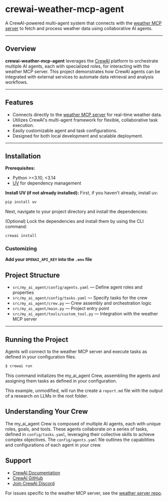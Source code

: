 # crewai-weather-mcp-agent

A CrewAI-powered multi-agent system that connects with the [weather MCP server](https://github.com/kushal2705/weather-mcp-server) to fetch and process weather data using collaborative AI agents.

---

## Overview

**crewai-weather-mcp-agent** leverages the [CrewAI](https://crewai.com) platform to orchestrate multiple AI agents, each with specialized roles, for interacting with the weather MCP server. This project demonstrates how CrewAI agents can be integrated with external services to automate data retrieval and analysis workflows.

---

## Features

- Connects directly to the [weather MCP server](https://github.com/kushal2705/weather-mcp-server) for real-time weather data.
- Utilizes CrewAI's multi-agent framework for flexible, collaborative task execution.
- Easily customizable agent and task configurations.
- Designed for both local development and scalable deployment.

---

## Installation

**Prerequisites:**  
- Python >=3.10, <3.14  
- [UV](https://docs.astral.sh/uv/) for dependency management

**Install UV (if not already installed):**
First, if you haven't already, install uv:

```bash
pip install uv
```

Next, navigate to your project directory and install the dependencies:

(Optional) Lock the dependencies and install them by using the CLI command:
```bash
crewai install
```
### Customizing

**Add your `OPENAI_API_KEY` into the `.env` file**

## Project Structure

- `src/my_ai_agent/config/agents.yaml` — Define agent roles and properties
- `src/my_ai_agent/config/tasks.yaml` — Specify tasks for the crew
- `src/my_ai_agent/crew.py` — Crew assembly and orchestration logic
- `src/my_ai_agent/main.py` — Project entry point
- `src/my_ai_agent/tools/custom_tool.py` — Integration with the weather MCP server

---

## Running the Project

Agents will connect to the weather MCP server and execute tasks as defined in your configuration files.

```bash
$ crewai run
```

This command initializes the my_ai_agent Crew, assembling the agents and assigning them tasks as defined in your configuration.

This example, unmodified, will run the create a `report.md` file with the output of a research on LLMs in the root folder.

## Understanding Your Crew

The my_ai_agent Crew is composed of multiple AI agents, each with unique roles, goals, and tools. These agents collaborate on a series of tasks, defined in `config/tasks.yaml`, leveraging their collective skills to achieve complex objectives. The `config/agents.yaml` file outlines the capabilities and configurations of each agent in your crew.

## Support

- [CrewAI Documentation](https://docs.crewai.com)
- [CrewAI GitHub](https://github.com/joaomdmoura/crewai)
- [Join CrewAI Discord](https://discord.com/invite/X4JWnZnxPb)

For issues specific to the weather MCP server, see the [weather server repo](https://github.com/jalateras/weather/tree/master).


